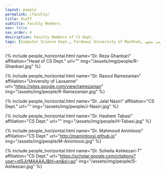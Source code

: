 ```yaml
---
layout: people
permalink: /faculty/
title: Staff 
subtitle: Faculty Members
nav: false
nav_order: 4
description: Faculty Members of CS Dept.
tags: [Computer Science Dept., Ferdowsi University of Mashhad, علوم کامپیوتر دانشگاه فردوسی مشهد]
---
```


<div class="row row-cols-2 projects pt-3 pb-3">
  {% include people_horizontal.html name="Dr. Reza Ghanbari" affiliation="Head of CS Dept." url="" img="/assets/img/people/R-Ghanbari.jpg" %}

  {% include people_horizontal.html name="Dr. Rasoul Ramezanian" affiliation="University of Lausanne" url="https://sites.google.com/view/ramezanian" img="/assets/img/people/R-Ramezanian.jpg" %}

  {% include people_horizontal.html name="Dr. Jalal Nasiri" affiliation="CS Dept." url="" img="/assets/img/people/J-Nasiri.jpg" %}

  {% include people_horizontal.html name="Dr. Hashem Tabasi" affiliation="CS Dept." url="" img="/assets/img/people/H-Tabasi.jpg" %}

  {% include people_horizontal.html name="Dr. Mahmood Amintoosi" affiliation="CS Dept." url="http://mamintoosi.github.io" img="/assets/img/people/M-Amintoosi.jpg" %}

  {% include people_horizontal.html name="Dr. Soheila Ashkezari-T" affiliation="CS Dept." url="https://scholar.google.com/citations?user=ql5JirMAAAAJ&hl=en&oi=ao" img="/assets/img/people/S-Ashkezari.jpg" %}
</div>

